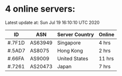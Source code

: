 # 4 online servers:

Latest update at: Sun Jul 19 16:10:10 UTC 2020

| ID | ASN | Server Country | Online |
| -- | --- | -------------- | ------ |
| #.7F1D | AS63949 | Singapore | 4 hrs |
| #.5AD7 | AS8075 | Hong Kong | 2 hrs |
| #.66FA | AS9009 | United States | 11 hrs |
| #.7261 | AS20473 | Japan | 7 hrs |

